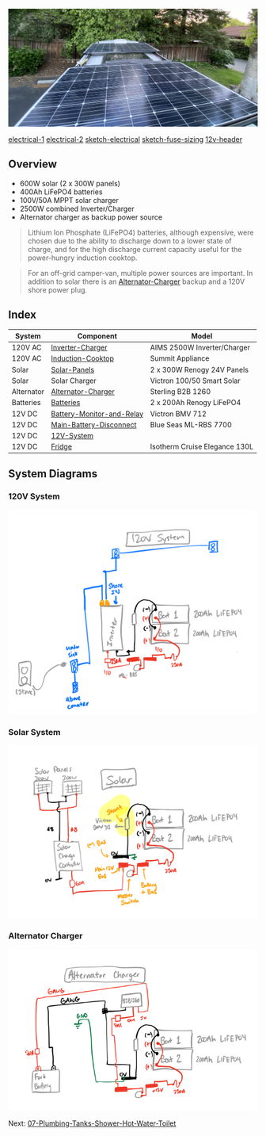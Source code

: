 ![solar-header](img/solar-header.jpg)

[electrical-1](img/electrical-1.jpg)
[electrical-2](img/electrical-2.jpeg)
[sketch-electrical](img/sketch-electrical.jpg)
[sketch-fuse-sizing](img/sketch-fuse-sizing.jpg)
[12v-header](img/12v-header.jpeg)

## Overview
- 600W solar (2 x 300W panels)
- 400Ah LiFePO4 batteries 
- 100V/50A MPPT solar charger
- 2500W combined Inverter/Charger
- Alternator charger as backup power source

> Lithium Ion Phosphate (LiFePO4) batteries, although expensive, were chosen due to the ability to discharge down to a lower state of charge, and for the high discharge current capacity useful for the power-hungry induction cooktop. 

> For an off-grid camper-van, multiple power sources are important. In addition to solar there is an [Alternator-Charger](Components/Alternator-Charger.md) backup and a 120V shore power plug.

## Index

| System     | Component                           | Model                         |
| ---------- | ----------------------------------- | ----------------------------- |
| 120V AC    | [Inverter-Charger](Components/Inverter-Charger.md)                | AIMS 2500W Inverter/Charger   |
| 120V AC    | [Induction-Cooktop](Components/Induction-Cooktop.md)               | Summit Appliance              |
| Solar      | [Solar-Panels](Components/Solar-Panels.md)                    | 2 x 300W Renogy 24V Panels    |
| Solar      | Solar Charger                       | Victron 100/50 Smart Solar    | 
| Alternator | [Alternator-Charger](Components/Alternator-Charger.md)              | Sterling B2B 1260             |
| Batteries  | [Batteries](Components/Batteries.md)                       | 2 x 200Ah Renogy LiFePO4      |
| 12V DC     | [Battery-Monitor-and-Relay](Components/Battery-Monitor-and-Relay.md) | Victron BMV 712               |
| 12V DC     | [Main-Battery-Disconnect](Components/Main-Battery-Disconnect.md)         | Blue Seas ML-RBS 7700         |
| 12V DC     | [12V-System](Components/12V-System.md)                      |                               |
| 12V DC     | [Fridge](Components/Fridge.md)                          | Isotherm Cruise Elegance 130L |


## System Diagrams 

### 120V System

![system-120v.png](img/system-120v.png)

### Solar System

![system-solar](img/system-solar.png)

### Alternator Charger

![system-b2b.png](img/system-b2b.png)

Next:  [07-Plumbing-Tanks-Shower-Hot-Water-Toilet](07-Plumbing-Tanks-Shower-Hot-Water-Toilet.md)